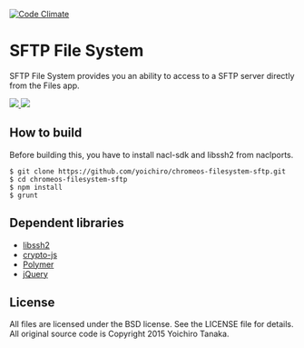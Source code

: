 [![Code Climate](https://codeclimate.com/github/yoichiro/chromeos-filesystem-sftp/badges/gpa.svg)](https://codeclimate.com/github/yoichiro/chromeos-filesystem-sftp)

# SFTP File System

SFTP File System provides you an ability to access to a SFTP server directly from the Files app.

<a target="_blank" href="https://chrome.google.com/webstore/detail/sftp-file-system/gbheifiifcfekkamhepkeogobihicgmn">
  <img src="https://raw.githubusercontent.com/yoichiro/chromeos-filesystem-sftp/master/docs/install-button.png">
</a>

<img src="https://raw.githubusercontent.com/yoichiro/chromeos-filesystem-sftp/master/docs/screenshot-1.png">

## How to build

Before building this, you have to install nacl-sdk and libssh2 from naclports.

```
$ git clone https://github.com/yoichiro/chromeos-filesystem-sftp.git
$ cd chromeos-filesystem-sftp
$ npm install
$ grunt
```

## Dependent libraries

* [libssh2](http://www.libssh2.org/)
* [crypto-js](https://code.google.com/p/crypto-js/)
* [Polymer](https://www.polymer-project.org/)
* [jQuery](http://jquery.com/)

## License

All files are licensed under the BSD license. See the LICENSE file for details.
All original source code is Copyright 2015 Yoichiro Tanaka.
